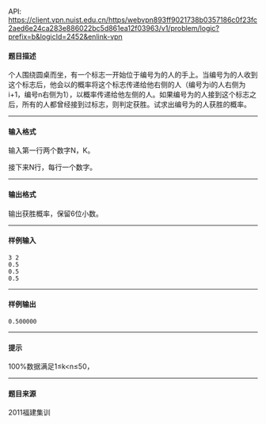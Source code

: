 API: https://client.vpn.nuist.edu.cn/https/webvpn893ff9021738b0357186c0f23fc2aed6e24ca283e886022bc5d861ea12f03963/v1/problem/logic?prefix=b&logicId=2452&enlink-vpn

#### 题目描述

个人围绕圆桌而坐，有一个标志一开始位于编号为的人的手上。当编号为的人收到这个标志后，他会以的概率将这个标志传递给他右侧的人（编号为i的人右侧为i+1，编号n右侧为1），以概率传递给他左侧的人。如果编号为的人接到这个标志之后，所有的人都曾经接到过标志，则判定获胜。试求出编号为的人获胜的概率。

---

#### 输入格式

 输入第一行两个数字N，K。

 接下来N行，每行一个数字。

---

#### 输出格式

 输出获胜概率，保留6位小数。

---

#### 样例输入
```
3 2
0.5
0.5
0.5
```

---

#### 样例输出
```
0.500000

```

---

#### 提示

100%数据满足1≤k<n≤50，

---

#### 题目来源

2011福建集训